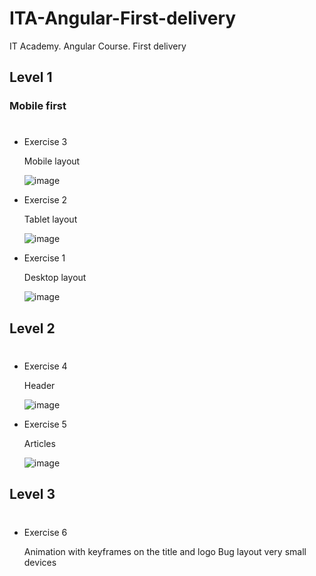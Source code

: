 # ITA-Angular-First-delivery
IT Academy. Angular Course. First delivery

## Level 1
### Mobile first
#
* Exercise 3

  Mobile layout
  
  ![image](https://user-images.githubusercontent.com/29376434/236875025-0fe5cf58-b9f0-44d9-a9e8-4e304f433a65.png)

* Exercise 2

  Tablet layout
  
  ![image](https://github.com/manuelgarciacr/ITA-Angular-First-delivery/assets/29376434/412d1c9a-f62f-40e8-8fe7-1c89265e0a42)

* Exercise 1

  Desktop layout
  
  ![image](https://github.com/manuelgarciacr/ITA-Angular-First-delivery/assets/29376434/9ec9caa4-7f55-4d3f-aaaf-1d6857761482)

## Level 2
#
* Exercise 4

  Header

  ![image](https://github.com/manuelgarciacr/ITA-Angular-First-delivery/assets/29376434/fb0798d6-a601-464a-9993-7e19724cf481)

* Exercise 5

  Articles

  ![image](https://github.com/manuelgarciacr/ITA-Angular-First-delivery/assets/29376434/074fdb05-dfa6-4ed4-99c5-25b0eef88176)

## Level 3
#
* Exercise 6

  Animation with keyframes on the title and logo
  Bug layout very small devices


